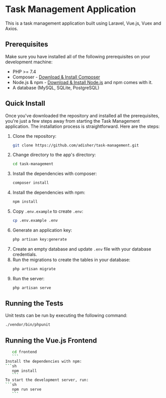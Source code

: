 # Task Management Application

This is a task management application built using Laravel, Vue.js, Vuex and Axios.

## Prerequisites

Make sure you have installed all of the following prerequisites on your development machine:

- PHP >= 7.4
- Composer - [Download & Install Composer](https://getcomposer.org/download/)
- Node.js & npm - [Download & Install Node.js](https://nodejs.org/en/download/) and npm comes with it.
- A database (MySQL, SQLite, PostgreSQL)

## Quick Install

Once you've downloaded the repository and installed all the prerequisites, you're just a few steps away from starting the Task Management application. The installation process is straightforward. Here are the steps:

1. Clone the repository:
    ```sh
    git clone https://github.com/adisher/task-management.git
    ```
2. Change directory to the app's directory:
    ```sh
    cd task-management
    ```
3. Install the dependencies with composer:
    ```sh
    composer install
    ```
4. Install the dependencies with npm:
    ```sh
    npm install
    ```
5. Copy `.env.example` to create `.env`:
    ```sh
    cp .env.example .env
    ```
6. Generate an application key:
    ```sh
    php artisan key:generate
    ```
7. Create an empty database and update `.env` file with your database credentials.
8. Run the migrations to create the tables in your database:
    ```sh
    php artisan migrate
    ```
9. Run the server:
    ```sh
    php artisan serve
    ```

## Running the Tests

Unit tests can be run by executing the following command:

```sh
./vendor/bin/phpunit
```
## Running the Vue.js Frontend
 ```sh
    cd frontend
    ```
Install the dependencies with npm:
```sh
    npm install
    ```
To start the development server, run:
```sh
    npm run serve
    ```
